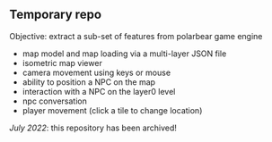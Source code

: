 ## Temporary repo
Objective: extract a sub-set of features from polarbear game engine
- map model and map loading via a multi-layer JSON file
- isometric map viewer
- camera movement using keys or mouse
- ability to position a NPC on the map
- interaction with a NPC on the layer0 level
- npc conversation
- player movement (click a tile to change location)

*July 2022*: this repository has been archived!
